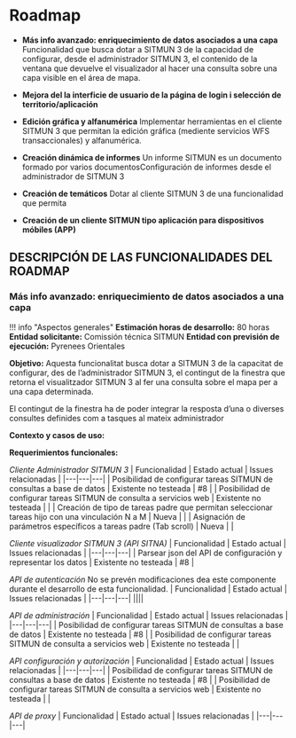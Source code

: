# Roadmap

- **Más info avanzado: enriquecimiento de datos asociados a una capa**
Funcionalidad que busca dotar a SITMUN 3 de la capacidad de configurar, desde el administrador SITMUN 3, el contenido de la ventana que devuelve el visualizador al hacer una consulta sobre una capa visible en el área de mapa.

- **Mejora del la interficie de usuario de la página de login i selección de territorio/aplicación**  

- **Edición gráfica y alfanumérica**
Implementar herramientas en el cliente SITMUN 3 que permitan la edición gráfica (mediente servicios WFS transaccionales) y alfanumérica.

- **Creación dinámica de informes**
Un informe SITMUN es un documento formado por varios documentosConfiguración de informes desde el administrador de SITMUN 3 

- **Creación de temáticos**
Dotar al cliente SITMUN 3 de una funcionalidad que permita

- **Creación de un cliente SITMUN tipo aplicación para dispositivos móbiles (APP)**




## DESCRIPCIÓN DE LAS FUNCIONALIDADES DEL ROADMAP

### **Más info avanzado: enriquecimiento de datos asociados a una capa**
 
!!! info "Aspectos generales"
     **Estimación horas de desarrollo:**  80 horas              
     **Entidad solicitante:** Comissión técnica SITMUN
     **Entidad con previsión de ejecución:** Pyrenees Orientales


**Objetivo:**
Aquesta funcionalitat busca dotar a SITMUN 3 de la capacitat de configurar, des de l’administrador SITMUN 3, el contingut de la finestra que retorna el visualitzador SITMUN 3 al fer una consulta sobre el mapa per a una capa determinada. 

El contingut de la finestra ha de poder integrar la resposta d’una o diverses consultes definides com a tasques al mateix administrador

**Contexto y casos de uso:**



**Requerimientos funcionales:**

_Cliente Administrador SITMUN 3_
| Funcionalidad | Estado actual | Issues relacionadas |
|---|---|---|
| Posibilidad de configurar tareas SITMUN de consultas a base de datos    | Existente no testeada    |  #8 |
| Posibilidad de configurar tareas SITMUN de consulta a servicios web    | Existente no testeada    | |
| Creación de tipo de tareas padre que permitan seleccionar tareas hijo con una vinculación N a M    | Nueva    | |
| Asignación de parámetros específicos a tareas padre (Tab scroll)   | Nueva    | |


_Cliente visualizador SITMUN 3 (API SITNA)_
| Funcionalidad | Estado actual | Issues relacionadas |
|---|---|---|
| Parsear json del API de configuración y representar los datos    | Existente no testeada    |  #8 |


_API de autenticación_
No se prevén modificaciones dea este componente durante el desarrollo de esta funcionalidad.
| Funcionalidad | Estado actual | Issues relacionadas |
|---|---|---|
||||


_API de administración_
| Funcionalidad | Estado actual | Issues relacionadas |
|---|---|---|
| Posibilidad de configurar tareas SITMUN de consultas a base de datos    | Existente no testeada    |  #8 |
| Posibilidad de configurar tareas SITMUN de consulta a servicios web    | Existente no testeada    | |


_API configuración y autorización_
| Funcionalidad | Estado actual | Issues relacionadas |
|---|---|---|
| Posibilidad de configurar tareas SITMUN de consultas a base de datos    | Existente no testeada    |  #8 |
| Posibilidad de configurar tareas SITMUN de consulta a servicios web    | Existente no testeada    | |


_API de proxy_
| Funcionalidad | Estado actual | Issues relacionadas |
|---|---|---|
